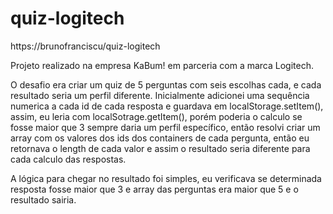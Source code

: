 # quiz-logitech
https://brunofranciscu/quiz-logitech

Projeto realizado na empresa KaBum! em parceria com a marca Logitech.

O desafio era criar um quiz de 5 perguntas com seis escolhas cada, e cada resultado seria um perfil diferente.
Inicialmente adicionei uma sequência numerica a cada id de cada resposta e guardava em localStorage.setItem(), assim, eu leria com localSotrage.getItem(), 
porém poderia o calculo se fosse maior que 3 sempre daria um perfil específico, então resolvi criar um array com os valores dos ids dos containers de 
cada pergunta, então eu retornava o length de cada valor e assim o resultado seria diferente para cada calculo das respostas.

A lógica para chegar no resultado foi simples, eu verificava se determinada resposta fosse maior que 3 e array das perguntas era maior que 5 e o resultado sairia.
